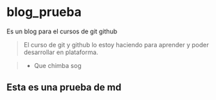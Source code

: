 # blog_prueba
Es un blog para el cursos de git github
>El curso de git y github lo estoy haciendo para aprender y poder desarrollar en plataforma.

>- Que chimba sog

## Esta es una prueba de md
